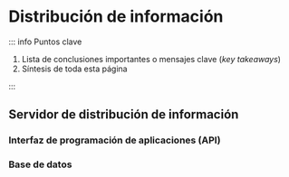 # Distribución de información

::: info Puntos clave

1. Lista de conclusiones importantes o mensajes clave (_key takeaways_)
1. Síntesis de toda esta página

:::

## Servidor de distribución de información

### Interfaz de programación de aplicaciones (API)

### Base de datos
